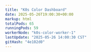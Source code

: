 ```yaml
---
title: "K0s Color Dashboard"
date: 2025-05-26T19:00:30+00:00
markup: html
totalPods: 65
runningPods: 59
workerNode: "k0s-color-worker-1"
lastUpdate: "2025-05-26 14:00:30 CST"
gitHash: "4e102d0"
---
```


<!-- This content is dynamically updated by the CronJob -->
<!-- The dashboard UI is rendered by Hugo templates and CSS/JS files -->
